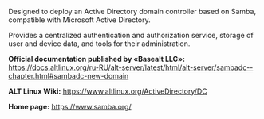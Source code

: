 Designed to deploy an Active Directory domain controller based on Samba, compatible with Microsoft Active Directory.

Provides a centralized authentication and authorization service, storage of user and device data,
and tools for their administration.

**Official documentation published by «Basealt LLC»:**  
<https://docs.altlinux.org/ru-RU/alt-server/latest/html/alt-server/sambadc--chapter.html#sambadc-new-domain>

**ALT Linux Wiki:** <https://www.altlinux.org/ActiveDirectory/DC>

**Home page:** <https://www.samba.org/>
